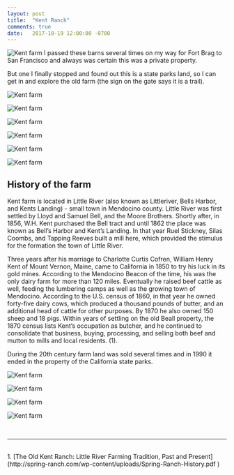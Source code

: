 ```yaml
---
layout: post
title:  "Kent Ranch"
comments: true
date:   2017-10-19 12:00:00 -0700
---
```


![Kent farm][kent1]
I passed these barns several times on my way for Fort Brag to San Francisco and always was certain this was a private property. 

But one I finally stopped and found out this is a state parks land, so I can get in and explore the old farm (the sign on the gate says it is a trail).

![Kent farm][kent2]

![Kent farm][kent3]

![Kent farm][kent4]

![Kent farm][kent5]

![Kent farm][kent6]

![Kent farm][kent7]


<h2>History of the farm</h2>

Kent farm is located in Little River (also known as Littleriver, Bells Harbor, and Kents Landing) - small town in Mendocino county. Little River was first settled by Lloyd and Samuel Bell, and the Moore Brothers. Shortly after, in 1856, W.H. Kent purchased the Bell tract and until 1862 the place was known as Bell’s Harbor and Kent’s Landing. In that year Ruel Stickney, Silas Coombs, and Tapping Reeves built a mill here, which provided the stimulus for the formation the town of Little River.

Three years after his marriage to Charlotte Curtis Cofren, William Henry Kent of Mount Vernon, Maine, came to California in 1850 to try his luck in its gold mines. According to the Mendocino Beacon of the time, his was the only dairy farm for more than 120 miles. Eventually he raised beef cattle as well, feeding the lumbering camps as well as the growing town of Mendocino. According to the U.S. census of 1860, in that year he owned forty-five dairy cows, which produced a thousand pounds of butter, and an additional head of cattle for other purposes. By 1870 he also owned 150 sheep and 18 pigs. Within years of settling on the old Beall property, the 1870 census lists Kent’s occupation as butcher, and he continued to consolidate that business, buying, processing, and selling both beef and mutton to mills and local residents. (1).

During the 20th century farm land was sold several times and in 1990 it ended in the property of the California state parks.

![Kent farm][kent8]

![Kent farm][kent9]

![Kent farm][kent10]

![Kent farm][kent11]

<br>

***
<br>
1. [The Old Kent Ranch: Little River Farming Tradition, Past and Present](http://spring-ranch.com/wp-content/uploads/Spring-Ranch-History.pdf )

[kent1]: {{site.url}}/assets/img/19102017-Kent-Farm/19102017-Kent-Farm4.jpg "Kent farm view"
[kent2]: {{site.url}}/assets/img/19102017-Kent-Farm/19102017-Kent-Farm5.jpg "Kent farm view"
[kent3]: {{site.url}}/assets/img/19102017-Kent-Farm/19102017-Kent-Farm3.jpg "Kent farm view"
[kent4]: {{site.url}}/assets/img/19102017-Kent-Farm/19102017-Kent-Farm10.jpg "Kent farm view"
[kent5]: {{site.url}}/assets/img/19102017-Kent-Farm/19102017-Kent-Farm11.jpg "Kent farm view"
[kent6]: {{site.url}}/assets/img/19102017-Kent-Farm/19102017-Kent-Farm6.jpg "Kent farm view"
[kent7]: {{site.url}}/assets/img/19102017-Kent-Farm/19102017-Kent-Farm1.jpg "Kent farm view"
[kent8]: {{site.url}}/assets/img/19102017-Kent-Farm/19102017-Kent-Farm2.jpg "Kent farm view"
[kent9]: {{site.url}}/assets/img/19102017-Kent-Farm/19102017-Kent-Farm7.jpg "Kent farm view"
[kent10]: {{site.url}}/assets/img/19102017-Kent-Farm/19102017-Kent-Farm8.jpg "Kent farm view"
[kent11]: {{site.url}}/assets/img/19102017-Kent-Farm/19102017-Kent-Farm9.jpg "Kent farm view"